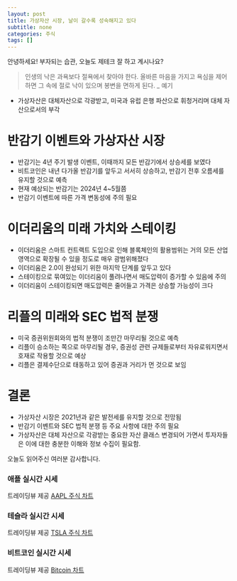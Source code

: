 ```yaml
---
layout: post
title: 가상자산 시장, 날이 갈수록 성숙해지고 있다
subtitle: none
categories: 주식
tags: []
---
```


안녕하세요! 부자되는 습관, 오늘도 제테크 잘 하고 계시나요?

> 인생의 낙은 과욕보다 절욕에서 찾아야 한다. 올바른 마음을 가지고 욕심을 제어하면 그 속에 절로 낙이 있으며 봉변을 면하게 된다. _ 예기



- 가상자산은 대체자산으로 각광받고, 미국과 유럽 은행 파산으로 휘청거리며 대체 자산으로서의 부각

# 반감기 이벤트와 가상자산 시장
- 반감기는 4년 주기 발생 이벤트, 이때까지 모든 반감기에서 상승세를 보였다
- 비트코인은 내년 다가올 반감기를 앞두고 서서히 상승하고, 반감기 전후 오름세를 유지할 것으로 예측
- 현재 예상되는 반감기는 2024년 4~5월쯤
- 반감기 이벤트에 따른 가격 변동성에 주의 필요

# 이더리움의 미래 가치와 스테이킹
- 이더리움은 스마트 컨트랙트 도입으로 인해 블록체인의 활용범위는 거의 모든 산업 영역으로 확장될 수 있을 정도로 매우 광범위해졌다
- 이더리움은 2.0이 완성되기 위한 마지막 단계를 앞두고 있다
- 스테이킹으로 묶여있는 이더리움이 풀려나면서 매도압력이 증가할 수 있음에 주의
- 이더리움이 스테이킹되면 매도압력은 줄어들고 가격은 상승할 가능성이 크다

# 리플의 미래와 SEC 법적 분쟁
- 미국 증권위원회와의 법적 분쟁이 조만간 마무리될 것으로 예측
- 리플이 승소하는 쪽으로 마무리될 경우, 증권성 관련 규제들로부터 자유로워지면서 호재로 작용할 것으로 예상
- 리플은 결제수단으로 태동하고 있어 증권과 거리가 먼 것으로 보임

# 결론
- 가상자산 시장은 2021년과 같은 발전세를 유지할 것으로 전망됨
- 반감기 이벤트와 SEC 법적 분쟁 등 주요 사항에 대한 주의 필요
- 가상자산은 대체 자산으로 각광받는 중요한 자산 클래스 변경되어 가면서 투자자들은 이에 대한 충분한 이해와 정보 수집이 필요함.

오늘도 읽어주신 여러분 감사합니다.

### 애플 실시간 시세


<!-- TradingView Widget BEGIN -->
<div class="tradingview-widget-container">
  <div id="tradingview_6a264"></div>
  <div class="tradingview-widget-copyright">트레이딩뷰 제공 <a href="https://kr.tradingview.com/symbols/NASDAQ-AAPL/" rel="noopener" target="_blank"><span class="blue-text">AAPL 주식 차트</span></a></div>
  <script type="text/javascript" src="https://s3.tradingview.com/tv.js"></script>
  <script type="text/javascript">
  new TradingView.widget(
  {
  "autosize": true,
  "symbol": "NASDAQ:AAPL",
  "interval": "D",
  "timezone": "Asia/Seoul",
  "theme": "light",
  "style": "1",
  "locale": "kr",
  "toolbar_bg": "#f1f3f6",
  "enable_publishing": false,
  "hide_top_toolbar": true,
  "hide_legend": true,
  "save_image": false,
  "container_id": "tradingview_6a264"
}
  );
  </script>
</div>
<!-- TradingView Widget END -->


### 테슬라 실시간 시세


<!-- TradingView Widget BEGIN -->
<div class="tradingview-widget-container">
  <div id="tradingview_39d77"></div>
  <div class="tradingview-widget-copyright">트레이딩뷰 제공 <a href="https://kr.tradingview.com/symbols/NASDAQ-TSLA/" rel="noopener" target="_blank"><span class="blue-text">TSLA 주식 차트</span></a></div>
  <script type="text/javascript" src="https://s3.tradingview.com/tv.js"></script>
  <script type="text/javascript">
  new TradingView.widget(
  {
  "autosize": true,
  "symbol": "NASDAQ:TSLA",
  "interval": "D",
  "timezone": "Asia/Seoul",
  "theme": "light",
  "style": "1",
  "locale": "kr",
  "toolbar_bg": "#f1f3f6",
  "enable_publishing": false,
  "hide_top_toolbar": true,
  "hide_legend": true,
  "save_image": false,
  "container_id": "tradingview_39d77"
}
  );
  </script>
</div>
<!-- TradingView Widget END -->


### 비트코인 실시간 시세


<!-- TradingView Widget BEGIN -->
<div class="tradingview-widget-container">
  <div id="tradingview_3f91e"></div>
  <div class="tradingview-widget-copyright">트레이딩뷰 제공 <a href="https://kr.tradingview.com/symbols/BTCUSD/?exchange=BITSTAMP" rel="noopener" target="_blank"><span class="blue-text">Bitcoin 차트</span></a></div>
  <script type="text/javascript" src="https://s3.tradingview.com/tv.js"></script>
  <script type="text/javascript">
  new TradingView.widget(
  {
  "autosize": true,
  "symbol": "BITSTAMP:BTCUSD",
  "interval": "D",
  "timezone": "Asia/Seoul",
  "theme": "light",
  "style": "1",
  "locale": "kr",
  "toolbar_bg": "#f1f3f6",
  "enable_publishing": false,
  "hide_top_toolbar": true,
  "hide_legend": true,
  "save_image": false,
  "container_id": "tradingview_3f91e"
}
  );
  </script>
</div>
<!-- TradingView Widget END -->

